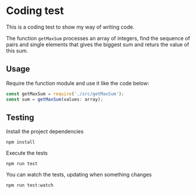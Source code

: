 # Coding test
This is a coding test to show my way of writing code.

The function `getMaxSum` processes an array of integers, find the sequence of pairs and single elements that gives the biggest sum and returs the value of this sum.

## Usage
Require the function module and use it like the code below:

```javascript
const getMaxSum = require('./src/getMaxSum');
const sum = getMaxSum(values: array);
```

## Testing
Install the project dependencies

```
npm install
```

Execute the tests
```
npm run test
```

You can watch the tests, updating when something changes
```
npm run test:watch
```
